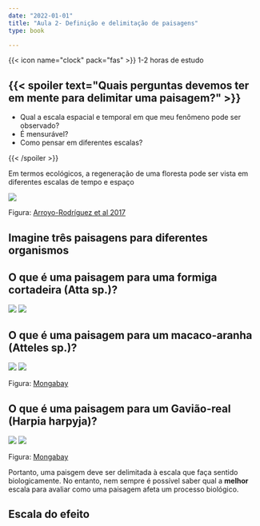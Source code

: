 ```yaml
---
date: "2022-01-01"
title: "Aula 2- Definição e delimitação de paisagens"
type: book

---
```




<!--more-->

{{< icon name="clock" pack="fas" >}} 1-2 horas de estudo


## {{< spoiler text="Quais perguntas devemos ter em mente para delimitar uma paisagem?" >}}


- Qual a escala espacial e temporal em que meu fenômeno pode ser observado?
- É mensurável?
- Como pensar em diferentes escalas?

{{< /spoiler >}}


Em termos ecológicos, a regeneração de uma floresta pode ser vista em diferentes escalas de tempo e espaço

<img src=/en/courses/ecologia_paisag/02_paisagem_delim/delim_paisag_files/scales.jpg>

Figura: [Arroyo-Rodríguez et al 2017](https://onlinelibrary.wiley.com/doi/full/10.1111/brv.12231)


## Imagine **três** paisagens para diferentes organismos

## O que é uma paisagem para uma formiga cortadeira (Atta sp.)?

<img src=/en/courses/ecologia_paisag/02_paisagem_delim/delim_paisag_files/atta.jpeg>


<img src=../for_floor.jpg>


## O que é uma paisagem para um macaco-aranha (Atteles sp.)?

<img src=../atteles.jpeg>

<img src=../canopy.jpg>

Figura: [Mongabay](https://rainforests.mongabay.com/0202.htm)

## O que é uma paisagem para um Gavião-real (Harpia harpyja)?

<img src=../harpia.jpeg>

<img src=../trop_frag.jpg>

Figura: [Mongabay](https://rainforests.mongabay.com/0202.htm)




Portanto, uma paisgem deve ser delimitada à escala que faça sentido biologicamente. No entanto, nem sempre é possível saber qual a **melhor** escala para avaliar como uma paisagem afeta um processo biológico.

## Escala do efeito
